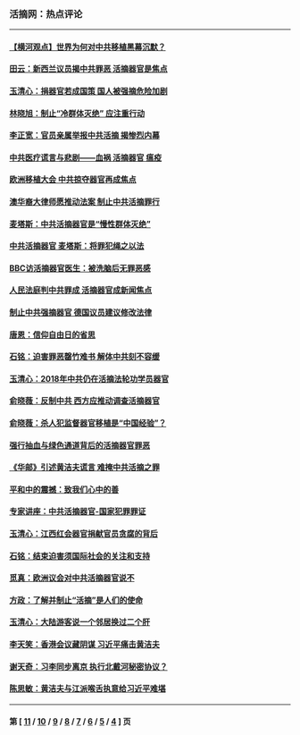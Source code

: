 ### 活摘网：热点评论
---
#### [【横河观点】世界为何对中共移植黑幕沉默？](../../pages/nf5879/n13244249.md?01130430) 
#### [田云：新西兰议员揭中共罪恶 活摘器官是焦点](../../pages/nf5879/n13070629.md?01130430) 
#### [玉清心：捐器官若成国策 国人被强摘危险加剧](../../pages/nf5879/n12802713.md?01130430) 
#### [林晓旭：制止“冷群体灭绝” 应注重行动](../../pages/nf5879/n12779736.md?01130430) 
#### [李正宽：官员亲属举报中共活摘 揭惨烈内幕](../../pages/nf5879/n12684490.md?01130430) 
#### [中共医疗谎言与悲剧——血祸 活摘器官 瘟疫](../../pages/nf5879/n12372103.md?01130430) 
#### [欧洲移植大会 中共掠夺器官再成焦点](../../pages/nf5879/n11538883.md?01130430) 
#### [澳华裔大律师愿推动法案 制止中共活摘罪行](../../pages/nf5879/n11377039.md?01130430) 
#### [麦塔斯：中共活摘器官是“慢性群体灭绝”](../../pages/nf5879/n11350529.md?01130430) 
#### [中共活摘器官 麦塔斯：将罪犯绳之以法](../../pages/nf5879/n11347973.md?01130430) 
#### [BBC访活摘器官医生：被洗脑后无罪恶感](../../pages/nf5879/n11335935.md?01130430) 
#### [人民法庭判中共罪成 活摘器官成新闻焦点](../../pages/nf5879/n11331578.md?01130430) 
#### [制止中共强摘器官 德国议员建议修改法律](../../pages/nf5879/n11249451.md?01130430) 
#### [唐恩：信仰自由日的省思](../../pages/nf5879/n11003525.md?01130430) 
#### [石铭：迫害罪恶罄竹难书  解体中共刻不容缓](../../pages/nf5879/n10942855.md?01130430) 
#### [玉清心：2018年中共仍在活摘法轮功学员器官](../../pages/nf5879/n10914646.md?01130430) 
#### [俞晓薇：反制中共 西方应推动调查活摘器官](../../pages/nf5879/n10794671.md?01130430) 
#### [俞晓薇：杀人犯监督器官移植是“中国经验”？](../../pages/nf5879/n10466427.md?01130430) 
#### [强行抽血与绿色通道背后的活摘器官罪恶](../../pages/nf5879/n10004708.md?01130430) 
#### [《华邮》引述黄洁夫谎言 难掩中共活摘之罪](../../pages/nf5879/n9642309.md?01130430) 
#### [平和中的震撼：致我们心中的善](../../pages/nf5879/n9021123.md?01130430) 
#### [专家讲座：中共活摘器官-国家犯罪罪证](../../pages/nf5879/n8828153.md?01130430) 
#### [玉清心：江西红会器官捐献官员贪腐的背后](../../pages/nf5879/n8522122.md?01130430) 
#### [石铭：结束迫害须国际社会的关注和支持](../../pages/nf5879/n8443497.md?01130430) 
#### [觅真：欧洲议会对中共活摘器官说不](../../pages/nf5879/n8337486.md?01130430) 
#### [方政：了解并制止“活摘”是人们的使命](../../pages/nf5879/n8329214.md?01130430) 
#### [玉清心：大陆游客说一个邻居换过二个肝](../../pages/nf5879/n8291404.md?01130430) 
#### [李天笑：香港会议藏阴谋 习近平痛击黄洁夫](../../pages/nf5879/n8241459.md?01130430) 
#### [谢天奇：习李同步离京 执行北戴河秘密协议？](../../pages/nf5879/n8230418.md?01130430) 
#### [陈思敏：黄洁夫与江派喉舌执意给习近平难堪](../../pages/nf5879/n8222166.md?01130430) 

---
#### 第 [ [11](./11.md?01130430) / [10](./10.md?01130430) / [9](./9.md?01130430) / [8](./8.md?01130430) / [7](./7.md?01130430) / [6](./6.md?01130430) / [5](./5.md?01130430) / [4](./4.md?01130430) ] 页
